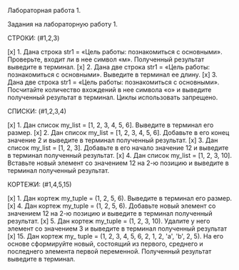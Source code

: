Лабораторная работа 1.

Задания на лабораторную работу 1.

СТРОКИ:
(#1,2,3)

[x] 1. Дана строка str1 = «Цель работы: познакомиться с основными».
Проверьте, входит ли в нее символ «м». Полученный результат выведите
в терминал.
[x] 2. Дана две строка str1 = «Цель работы: познакомиться с основными».
Выведите в терминал ее длину.
[x] 3. Дана две строка str1 = «Цель работы: познакомиться с основными».
Посчитайте количество вхождений в нее символа «о» и выведите
полученный результат в терминал. Циклы использовать запрещено.

СПИСКИ:
(#1,2,3,4)

[x] 1. Дан список my_list = [1, 2, 3, 4, 5, 6]. Выведите в терминал его размер.
[x] 2. Дан список my_list = [1, 2, 3, 4, 5, 6]. Добавьте в его конец значение 2 и
выведите в терминал полученный результат.
[x] 3. Дан список my_list = [1, 2, 3]. Добавьте в его начало значение 12 и
выведите в терминал полученный результат.
[x] 4. Дан список my_list = [1, 2, 3, 10]. Вставьте новый элемент со значением
12 на 2-ю позицию и выведите в терминал полученный результат.

КОРТЕЖИ:
(#1,4,5,15)

[x] 1. Дан кортеж my_tuple = (1, 2, 5, 6). Выведите в терминал его размер.
[x] 4. Дан кортеж my_tuple = (1, 2, 5, 6). Добавьте новый элемент со значением
12 на 2-ю позицию и выведите в терминал полученный результат.
[x] 5. Дан кортеж my_tuple = (1, 2, 3, 10). Удалите у него элемент со значением
3 и выведите в терминал полученный результат
[x] 15. Дан кортеж my_ tuple = (1, 2, 3, 4, 5, 6, 2, 1, 2, 'a', 'b', 2, 5). На его основе
сформируйте новый, состоящий из первого, среднего и последнего
элемента первой переменной. Полученный результат выведите в
терминал.
